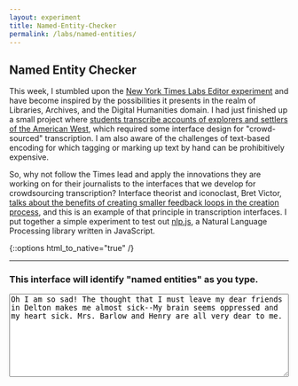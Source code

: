 ```yaml
---
layout: experiment
title: Named-Entity-Checker
permalink: /labs/named-entities/
---
```

## Named Entity Checker
This week, I stumbled upon the [New York Times Labs Editor experiment](http://nytlabs.com/projects/editor.html) and have become inspired by the possibilities it presents in the realm of Libraries, Archives, and the Digital Humanities domain.  I had just finished up a small project where [students transcribe accounts of explorers and settlers of the American West](http://transcribe.princeton.edu/), which required some interface design for "crowd-sourced" transcription. I am also aware of the challenges of text-based encoding for which tagging or marking up text by hand can be prohibitively expensive.

So, why not follow the Times lead and apply the innovations they are working on for their journalists to the interfaces that we develop for crowdsourcing transcription?  Interface theorist and iconoclast, Bret Victor, [talks about the benefits of creating smaller feedback loops in the creation process](https://vimeo.com/36579366), and this is an example of that principle in transcription interfaces.  I put together a simple experiment to test out [nlp.js](https://github.com/spencermountain/nlp_compromise), a Natural Language Processing library written in JavaScript.

{::options html_to_native="true" /}

<hr/>
<div class="container" style="margin-top:20px; max-width:600px;">
  <div id="entities">
    <h3>This interface will identify "named entities" as you type.</h3>
    <textarea class="input" style="width:100%; height:150px">Oh I am so sad! The thought that I must leave my dear friends in Delton makes me almost sick--My brain seems oppressed and my heart sick. Mrs. Barlow and Henry are all very dear to me.
    </textarea>
    <div class="result" style="font-size:10px;"></div>
  </div>
</div>

<script>

$("#entities").find("textarea").keyup(function(){
  var txt=$(this).val() || ''
  var data= nlp.spot(txt)
  console.log(data)
  var html= data.map(function(p){
    return "<div style='background:yellowgreen; font-size:30px; display:inline-block; color:white; margin:5px; padding:8px;'>"+p.normalised+"</div>"
  }).join(" ")
  $(this).siblings(".result").html(html)
})

</script>
<script src="{{ "/js/nlp.js" | prepend: site.baseurl }}">
